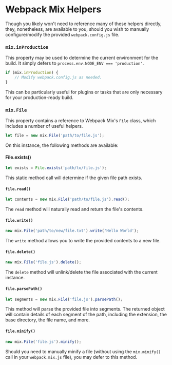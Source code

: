 # Webpack Mix Helpers

Though you likely won't need to reference many of these helpers directly, they, nonetheless, are available to you, should you wish to manually configure/modify the provided `webpack.config.js` file.

### `mix.inProduction`

This property may be used to determine the current environment for the build. It simply defers to `process.env.NODE_ENV === 'production'`.

```js
if (mix.inProduction) {
    // Modify webpack.config.js as needed. 
}
```

This can be particularly useful for plugins or tasks that are only necessary for your production-ready build.

### `mix.File`

This property contains a reference to Webpack Mix's `File` class, which includes a number of useful helpers. 

```js
let file = new mix.File('path/to/file.js');
```

On this instance, the following methods are available:

#### File.exists\(\)

```js
let exists = File.exists('path/to/file.js');
```

This static method call will determine if the given file path exists.

#### `file.read()`

```js
let contents = new mix.File('path/to/file.js').read();
```

The `read` method will naturally read and return the file's contents.

#### `file.write()`

```js
new mix.File('path/to/new/file.txt').write('Hello World');
```

The `write` method allows you to write the provided contents to a new file.

#### `file.delete()`

```js
new mix.File('file.js').delete();
```

The `delete` method will unlink/delete the file associated with the current instance.

#### `file.parsePath()`

```js
let segments = new mix.File('file.js').parsePath();
```

This method will parse the provided file into segments. The returned object will contain details of each segment of the path, including the extension, the base directory, the file name, and more.

#### `file.minify()`

```js
new mix.File('file.js').minify();
```

Should you need to manually minify a file \(without using the `mix.minify()` call in your `webpack.mix.js` file\), you may defer to this method.

